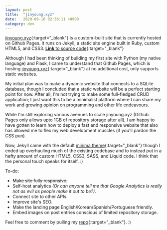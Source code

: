 ```yaml
---
layout: post
title:  "jinyoung.xyz"
date:   2020-09-16 02:36:11 +0900
category: dev
---
```


[jinyoung.xyz](https://jinyoung.xyz/){:target="_blank"} is a custom-built site that is currently hosted on Github Pages. It runs on Jekyll, a static site engine built in Ruby, custom HTML5, and CSS3. [**Link** to source code](https://github.com/jinyoungch0i/xyz){:target="_blank"}

Although I had been thinking of building my first site with Python (my native language) and Flask, I came to understand that Github Pages, which is hosting [jinyoung.xyz](https://jinyoung.xyz/){:target="_blank"} at no additional cost, only supports static websites. 

My initial plan was to make a dynamic website that connects to a SQLite database, though I concluded that a static website will be a perfect starting point for now. After all, I'm not trying to make some full-fledged CRUD application; I just want this to be a minimalist platform where I can share my work and growing opinion on programming and other life endeavours. 

While I'm still exploring various avenues to scale jinyoung.xyz (Github Pages only allows upto 1GB of repository storage after all), I am happy to have gotten to learn how to deploy a fast and responsive website that also has allowed me to flex my web development muscles (if you'll pardon the CSS pun).

Now, Jekyll came with the default [minima theme](https://jekyll.github.io/minima/){:target="_blank"} though I ended up overhauling much of the existing codebase and to instead put in a hefty amount of custom HTML5, CSS3, SASS, and Liquid code. I think that the personal touch speaks for itself. :)

To-do:

* ~~Make site fully responsive.~~
* Self-host analytics *(Or can anyone tell me that Google Analytics is really not as evil as people make it out to be?)*.
* Connect site to other APIs.
* Improve site's SEO.
* Make the landing page English/Korean/Spanish/Portuguese friendly.
* Embed images on post entries conscious of limited repository storage.

Feel free to comment by pulling my [repo](https://github.com/jinyoungch0i/xyz){:target="_blank"}. :)

